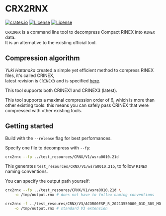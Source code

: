 CRX2RNX 
=======

[![crates.io](https://img.shields.io/crates/v/crx2rnx.svg)](https://crates.io/crates/crx2rnx)
[![License](https://img.shields.io/badge/license-Apache%202.0-blue?style=flat-square)](https://github.com/gwbres/rinex/blob/main/LICENSE-APACHE)
[![License](https://img.shields.io/badge/license-MIT-blue?style=flat-square)](https://github.com/gwbres/hatanaka/rinex/main/LICENSE-MIT) 

`CRX2RNX` is a command line tool to decompress Compact RINEX into `RINEX` data.  
It is an alternative to the existing official tool.

## Compression algorithm

*Yuki Hatanaka* created a simple yet efficient method to compress
RINEX files, it's called CRINEX,   
latest revision is `CRINEX3` and is specified 
[here](https://www.gsi.go.jp/ENGLISH/Bulletin55.html).

This tool supports both CRINEX1 and CRINEX3 (latest).

This tool supports a maximal compression order of 6, 
which is more than other existing tools: this means
you can safely pass CRINEX that were compressed with other 
existing tools.

## Getting started 

Build with the `--release` flag for best performances.

Specify one file to decompress with `--fp`:

```bash
crx2rnx --fp ../test_resources/CRNX/V1/wsra0010.21d
```

This generates `test_resources/CRNX/V1/wsra0010.21o`, 
to follow `RINEX` naming conventions.   

You can specify the output path yourself:
```bash
crx2rnx --fp ../test_resoures/CRNX/V1/wsra0010.21d \
    -o /tmp/output.rnx # does not have to follow naming conventions
```

```bash
crx2rnx -f ../test_resoures/CRNX/V3/ACOR00ESP_R_20213550000_01D_30S_MO.crx \
    -o /tmp/output.rnx # standard V3 extension
```
